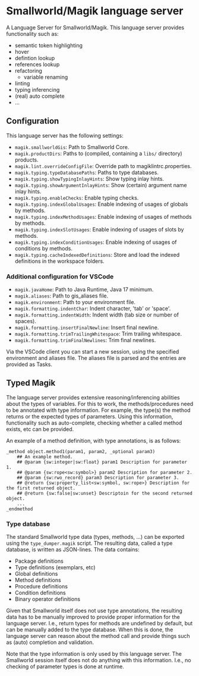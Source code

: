 # Smallworld/Magik language server

A Language Server for Smallworld/Magik. This language server provides functionality such as:

- semantic token highlighting
- hover
- defintion lookup
- references lookup
- refactoring
  - variable renaming
- linting
- typing inferencing
- (real) auto complete
- ...

## Configuration

This language server has the following settings:

- `magik.smallworldGis`: Path to Smallworld Core.
- `magik.productDirs`: Paths to (compiled, containing a `libs/` directory) products.
- `magik.lint.overrideConfigFile`: Override path to magiklintrc.properties.
- `magik.typing.typeDatabasePaths`: Paths to type databases.
- `magik.typing.showTypingInlayHints`: Show typing inlay hints.
- `magik.typing.showArgumentInlayHints`: Show (certain) argument name inlay hints.
- `magik.typing.enableChecks`: Enable typing checks.
- `magik.typing.indexGlobalUsages`: Enable indexing of usages of globals by methods.
- `magik.typing.indexMethodUsages`: Enable indexing of usages of methods by methods.
- `magik.typing.indexSlotUsages`: Enable indexing of usages of slots by methods.
- `magik.typing.indexConditionUsages`: Enable indexing of usages of conditions by methods.
- `magik.typing.cacheIndexedDefinitions`: Store and load the indexed definitions in the workspace folders.

### Additional configuration for VSCode

- `magik.javaHome`: Path to Java Runtime, Java 17 minimum.
- `magik.aliases`: Path to gis_aliases file.
- `magik.environment`: Path to your environment file.
- `magik.formatting.indentChar`: Indent character, 'tab' or 'space'.
- `magik.formatting.indentWidth`: Indent width (tab size or number of spaces).
- `magik.formatting.insertFinalNewline`: Insert final newline.
- `magik.formatting.trimTrailingWhitespace`: Trim trailing whitespace.
- `magik.formatting.trimFinalNewlines`: Trim final newlines.

Via the VSCode client you can start a new session, using the specified environment and aliases file. The aliases file is parsed and the entries are provided as Tasks.

## Typed Magik

The language server provides extensive reasoning/inferencing abilities about the types of variables. For this to work, the methods/procedures need to be annotated with type information. For example, the type(s) the method returns or the expected types of parameters. Using this information, functionality such as auto-complete, checking whether a called method exists, etc can be provided.

An example of a method definition, with type annotations, is as follows:

```magik
_method object.method1(param1, param2, _optional param3)
    ## An example method.
    ## @param {sw:integer|sw:float} param1 Description for parameter 1.
    ## @param {sw:rope<sw:symbol>} param2 Description for parameter 2.
    ## @param {sw:rwo_record} param3 Description for parameter 3.
    ## @return {sw:property_list<sw:symbol, sw:rope>} Description for the first returned object.
    ## @return {sw:false|sw:unset} Descriptoin for the second returned object.
    ...
_endmethod
```

### Type database

The standard Smallworld type data (types, methods, ...) can be exported using the `type_dumper.magik` script. The resulting data, called a type database, is written as JSON-lines. The data contains:

- Package definitions
- Type definitions (exemplars, etc)
- Global definitions
- Method definitions
- Procedure definitions
- Condition definitions
- Binary operator definitions

Given that Smallworld itself does not use type annotations, the resulting data has to be manually improved to provide proper information for the language server. I.e., return types for methods are undefined by default, but can be manually added to the type database. When this is done, the language server can reason about the method call and provide things such as (auto) completion and validation.

Note that the type information is only used by this language server. The Smallworld session itself does not do anything with this information. I.e., no checking of parameter types is done at runtime.
